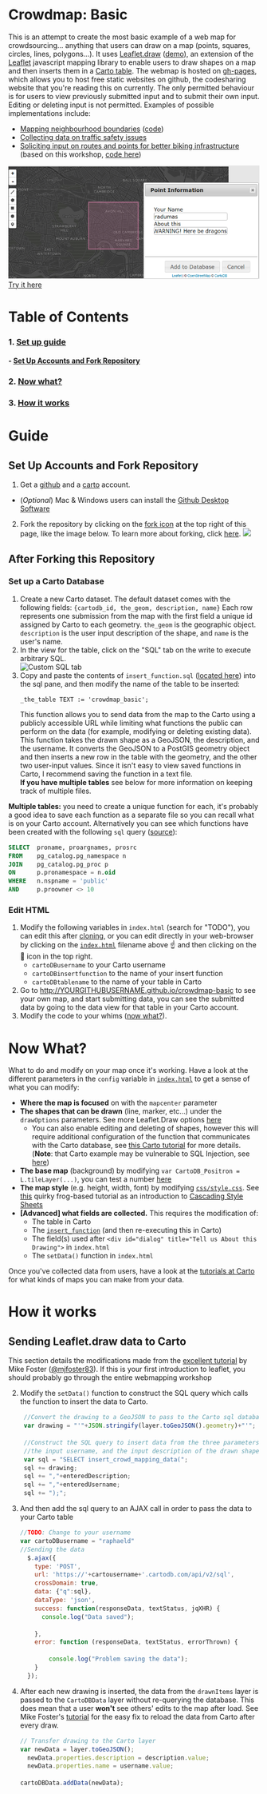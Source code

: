 # Crowdmap: Basic
This is an attempt to create the most basic example of a web map for crowdsourcing... anything that users can draw on a map (points, squares, circles, lines, polygons...).
It uses [Leaflet.draw](https://github.com/Leaflet/Leaflet.draw) ([demo](https://leaflet.github.io/Leaflet.draw/)), an extension of the [Leaflet](http://leafletjs.com/reference.html) javascript mapping library to enable users to draw shapes on a map and then inserts them in a [Carto table](https://carto.com/data-observatory/). The webmap is hosted on [gh-pages](https://pages.github.com/), which allows you to host free static websites on github, the codesharing website that you're reading this on currently. The only permitted behaviour is for users to view previously submitted input and to submit their own input. Editing or deleting input is not permitted. Examples of possible implementations include:
 - [Mapping neighbourhood boundaries](http://bostonography.com/hoods) ([code](https://github.com/mjfoster83/neighborhoods)) 
 - [Collecting data on traffic safety issues](http://app01.cityofboston.gov/VZSafety/#_=_)
 - [Soliciting input on routes and points for better biking infrastructure](http://boston-cyclists-union.github.io/bikeways4everybody) (based on this workshop, [code here](https://github.com/radumas/bikeways4everybody))

[![Example Screenshot](screenshot.png)](http://radumas.github.io/crowdmap-basic)  
[Try it here](http://radumas.github.io/crowdmap-basic)

# Table of Contents
### 1. [Set up guide](#guide)  
#### - [Set Up Accounts and Fork Repository](#set-up-accounts-and-fork-repository)

### 2. [Now what?](#now-what)  
### 3. [How it works](#how-it-works)  


# Guide
## Set Up Accounts and Fork Repository

1. Get a [github](https://github.com/join) and a [carto](https://carto.com/signup) account.
  + (*Optional*) Mac & Windows users can install the [Github Desktop Software](https://desktop.github.com/)
2. Fork the repository by clicking on the [fork icon](#js-flash-container) at the top right of this page, like the image below. To learn more about forking, click [here](https://help.github.com/articles/fork-a-repo/).
[![](https://help.github.com/assets/images/help/repository/fork_button.jpg)](#js-flash-container)  

## After Forking this Repository

### Set up a Carto Database

1. Create a new Carto dataset. The default dataset comes with the following fields: `{cartodb_id, the_geom, description, name}`
   Each row represents one submission from the map with the first field a unique id assigned by Carto to each geometry. `the_geom` is the geographic object. `description` is the user input description of the shape, and `name` is the user's name.
3. In the view for the table, click on the "SQL" tab on the write to execute arbitrary SQL.  
![Custom SQL tab](https://i.stack.imgur.com/HPEHG.png)
4. Copy and paste the contents of `insert_function.sql` ([located here](insert_function.sql)) into the sql pane, and then modify the name of the table to be inserted:  
	```
	_the_table TEXT := 'crowdmap_basic';
	```  
	This function allows you to send data from the map to the Carto using a publicly accessible URL while limiting what functions the public can perform on the data (for example, modifying or deleting existing data). This function takes the drawn shape as a GeoJSON, the description, and the username. It converts the GeoJSON to a PostGIS geometry object and then inserts a new row in the table with the geometry, and the other two user-input values. Since it isn't easy to view saved functions in Carto, I recommend saving the function in a text file.  
	**If you have multiple tables** see below for more information on keeping track of multiple files. 

**Multiple tables:** you need to create a unique function for each, it's probably a good idea to save each function as a separate file so you can recall what is on your Carto account. Alternatively you can see which functions have been created with the following `sql` query ([source](http://stackoverflow.com/a/1559039/4047679)):  
```sql  
SELECT  proname, proargnames, prosrc 
FROM    pg_catalog.pg_namespace n
JOIN    pg_catalog.pg_proc p
ON      p.pronamespace = n.oid
WHERE   n.nspname = 'public' 
AND		p.proowner <> 10
```	 
### Edit HTML
1. Modify the following variables in `index.html` (search for "TODO"), you can edit this after [cloning](https://help.github.com/articles/cloning-a-repository/), or you can edit directly in your web-browser by clicking on the [`index.html`](index.html) filename above :point_up: and then clicking on the :pencil: icon in the top right.  
   - `cartoDBusername` to your Carto username
   - `cartoDBinsertfunction` to the name of your insert function
   - `cartoDBtablename` to the name of your table in Carto
3. Go to http://YOURGITHUBUSERNAME.github.io/crowdmap-basic to see your own map, and start submitting data, you can see the submitted data by going to the data view for that table in your Carto account.
4. Modify the code to your whims ([now what?](#now-what)). 

# Now What?
What to do and modify on your map once it's working. Have a look at the different parameters in the `config` variable in [`index.html`](index.html) to get a sense of what you can modify:
 - **Where the map is focused** on with the `mapcenter` parameter
 - **The shapes that can be drawn** (line, marker, etc...) under the `drawOptions` parameters. See more Leaflet.Draw options [here](https://github.com/Leaflet/Leaflet.draw#options)  
     + You can also enable editing and deleting of shapes, however this will require additional configuration of the function that communicates with the Carto database, see [this Carto tutorial](https://carto.com/blog/read-and-write-to-cartodb-with-the-leaflet-draw-plugin/) for more details. (**Note**: that Carto example may be vulnerable to SQL Injection, see [here](https://dba.stackexchange.com/questions/49699/sql-injection-in-postgres-functions-vs-prepared-queries))
 - **The base map** (background) by modifying `var CartoDB_Positron = L.tileLayer(...)`, you can test a number [here](https://leaflet-extras.github.io/leaflet-providers/preview/)
 - **The map style** (e.g. height, width, font) by modifying [`css/style.css`](css/style.css). See [this](http://flexboxfroggy.com/) quirky frog-based tutorial as an introduction to [Cascading Style Sheets](http://stackoverflow.com/a/9289668/4047679)
 - **[Advanced] what fields are collected.** This requires the modification of:
   + The table in Carto
   + The [`insert_function`](insert_function.sql) (and then re-executing this in Carto)
   + The field(s) used after `<div id="dialog" title="Tell us About this Drawing">` in `index.html`
   + The `setData()` function in `index.html`

Once you've collected data from users, have a look at the [tutorials at Carto](https://carto.com/docs/tutorials/) for what kinds of maps you can make from your data.

# How it works
## Sending Leaflet.draw data to Carto  

This section details the modifications made from the [excellent tutorial](http://duspviz.mit.edu/web-map-workshop/cartodb-data-collection/#) by Mike Foster ([@mjfoster83](https://github.com/mjfoster83/web-map-workshop)). If this is your first introduction to leaflet, you should probably go through the entire webmapping workshop  

2. Modify the `setData()` function to construct the SQL query which calls the function to insert the data to Carto.
   ```javascript
    //Convert the drawing to a GeoJSON to pass to the Carto sql database
    var drawing = "'"+JSON.stringify(layer.toGeoJSON().geometry)+"'";

    //Construct the SQL query to insert data from the three parameters: the drawing, 
    //the input username, and the input description of the drawn shape
    var sql = "SELECT insert_crowd_mapping_data(";
    sql += drawing;
    sql += ","+enteredDescription;
    sql += ","+enteredUsername;
    sql += ");";
    ```  
3. And then add the sql query to an AJAX call in order to pass the data to your Carto table
    ```javascript
    //TODO: Change to your username
    var cartoDBusername = "raphaeld"  
    //Sending the data
      $.ajax({
        type: 'POST',
        url: 'https://'+cartousername+'.cartodb.com/api/v2/sql',
        crossDomain: true,
        data: {"q":sql},
        dataType: 'json',
        success: function(responseData, textStatus, jqXHR) {
          console.log("Data saved");

        },
        error: function (responseData, textStatus, errorThrown) {

            console.log("Problem saving the data");
        }
      });
    ```
4. After each new drawing is inserted, the data from the `drawnItems` layer is passed to the `CartoDBData` layer without re-querying the database. This does mean that a user **won't** see others' edits to the map after load. See Mike Foster's [tutorial](http://duspviz.mit.edu/web-map-workshop/cartodb-data-collection/#) for the easy fix to reload the data from Carto after every draw.
    ```javascript
    // Transfer drawing to the Carto layer
    var newData = layer.toGeoJSON();
      newData.properties.description = description.value;
      newData.properties.name = username.value;

    cartoDBData.addData(newData);
    ```
